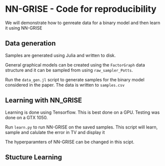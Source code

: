 # NN-GRISE - Code for reproducibility

We will demonstrate how to genreate data for a binary model and then learn it using NN-GRISE

## Data generation

Samples are generated using Julia and written to disk.

General graphical models can be created using the `FactorGraph` data structure and it can be sampled from using `raw_sampler_Potts`. 

Run the `data_gen.jl` script to generate samples for the binary model considered in the paper.
The data is written to `samples.csv`

## Learning with NN_GRISE

Learning is done using Tensorflow. This is best done on a GPU. Testing was done on a GTX 1050.

Run `learn.py` to run NN-GRISE on the saved samples. This script will learn, sample and calulate the error in TV and display it

The hyperparamters of NN-GRISE can be changed in this scipt.

## Stucture Learning
